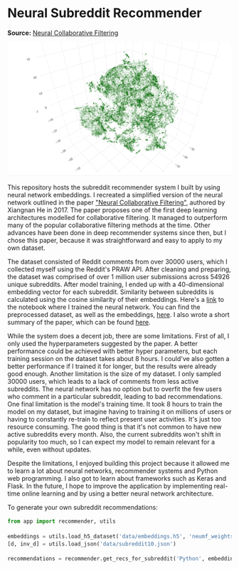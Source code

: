 # Neural Subreddit Recommender

**Source:**
[Neural Collaborative Filtering](https://github.com/hexiangnan/neural_collaborative_filtering)

![t-SNE 3D](media/tsne_subreddits.png)

This repository hosts the subreddit recommender system I built by using neural network embeddings. I recreated a simplified version of the neural network outlined in the paper <a href="https://arxiv.org/pdf/1708.05031.pdf">"Neural Collaborative Filtering"</a>, authored by Xiangnan He in 2017. The paper proposes one of the first deep learning architectures modelled for collaborative filtering.
It managed to outperform many of the popular collaborative filtering methods at the time. Other advances have been done in deep recommender systems since then, but I chose this paper, because it was straightforward and easy to apply to my own dataset.

The dataset consisted of Reddit comments from over 30000 users, which I collected myself using the Reddit's PRAW API. After cleaning and preparing, the dataset was comprised of over 1 million user submissions across 54926 unique subreddits. After model training, I ended up with a 40-dimensional embedding vector for each subreddit. Similarity between subreddits is calculated using the cosine similarity of their embeddings. Here's a [link](https://github.com/ejyap/neural_subreddit_recommender/blob/master/notebooks/collaborative_filtering.ipynb) to the notebook where I trained the neural network. You can find the preprocessed dataset, as well as the embeddings, [here](https://github.com/ejyap/neural_subreddit_recommender/tree/master/data). I also wrote a short summary of the paper, which can be found [here]("https://github.com/ejyap/neural_subreddit_recommender/blob/master/notebooks/paper_summary.ipynb).

While the system does a decent job, there are some limitations. First of all, I only used the hyperparameters suggested by the paper. A better performance could be achieved with better hyper parameters, but each training session on the dataset takes about 8 hours. I could've also gotten a better performance if I trained it for longer, but the results were already good enough. Another limitation is the size of my dataset. I only sampled 30000 users, which leads to a lack of comments from less active subreddits. The neural network has no option but to overfit the few users who comment in a particular subreddit, leading to bad recommendations. One final limitation is the model's training time. It took 8 hours to train the model on my dataset, but imagine having to training it on millions of users or having to constantly re-train to reflect present user activities. It's just too resource consuming. The good thing is that it's not common to have new active subreddits every month. Also, the current subreddits won't shift in popularity too much, so I can expect my model to remain relevant for a while, even without updates.

Despite the limitations, I enjoyed building this project because it allowed me to learn a lot about neural networks, recommender systems and Python web programming. I also got to learn about frameworks such as Keras and Flask. In the future, I hope to improve the application by implementing real-time online learning and by using a better neural network architecture.

To generate your own subreddit recommendations:

```python
from app import recommender, utils

embeddings = utils.load_h5_dataset('data/embeddings.h5', 'neumf_weights')
[d, inv_d] = utils.load_json('data/subreddit10.json')

recommendations = recommender.get_recs_for_subreddit('Python', embeddings, d, inv_d, num_recommendations=10)
```




